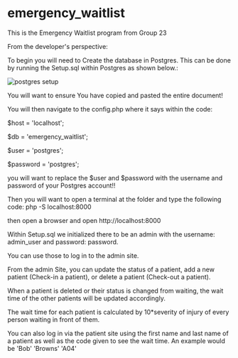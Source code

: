 # emergency_waitlist

This is the Emergency Waitlist program from Group 23



From the developer's perspective: 

To begin you will need to Create the database in Postgres. This can be done by running the Setup.sql within Postgres as shown below.:

![postgres setup](images/postgres_steup.png)

You will want to ensure You have copied and pasted the entire document!

You will then navigate to the config.php where it says within the code:

$host = 'localhost';

$db = 'emergency_waitlist';

$user = 'postgres';

$password = 'postgres';

you will want to replace the $user and $password with the username and password of your Postgres account!!


Then you will want to open a terminal at the folder and type the following code: php -S localhost:8000

then open a browser and open http://localhost:8000

Within Setup.sql we initialized there to be an admin with the username: admin_user and password: password.

You can use those to log in to the admin site. 

From the admin Site, you can update the status of a patient, add a new patient (Check-in a patient), or delete a patient (Check-out a patient).

When a patient is deleted or their status is changed from waiting, the wait time of the other patients will be updated accordingly.

The wait time for each patient is calculated by 10*severity of injury of every person waiting in front of them.

You can also log in via the patient site using the first name and last name of a patient as well as the code given to see the wait time. An example would be 'Bob' 'Browns' 'A04'


